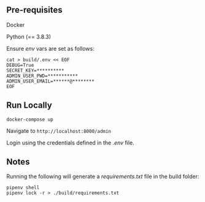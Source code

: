 ## Pre-requisites

Docker

Python (== 3.8.3)

Ensure *env* vars are set as follows:

```
cat > build/.env << EOF
DEBUG=True
SECRET_KEY=**********
ADMIN_USER_PWD=***********
ADMIN_USER_EMAIL=******@********
EOF
```

## Run Locally

```
docker-compose up
```

Navigate to `http://localhost:8000/admin`

Login using the credentials defined in the *.env* file.


## Notes

Running the following will generate a *requirements.txt* file in the build folder:

```
pipenv shell
pipenv lock -r > ./build/requirements.txt
```
